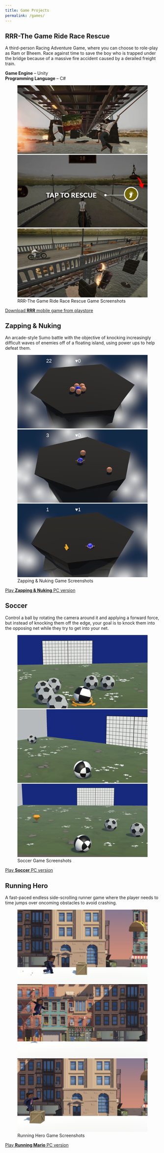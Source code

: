```yaml
---
title: Game Projects
permalink: /games/
---
```


## RRR-The Game Ride Race Rescue
A third-person Racing Adventure Game, where you can choose to role-play as Ram or
Bheem. Race against time to save the boy who is trapped under the bridge because of a massive fire
accident caused by a derailed freight train.

**Game Engine** – Unity 
<br>
**Programming Language** – C#
<br>

<figure class="third">
	<img src="/assets/images/rrr1.png">
	<img src="/assets/images/rrr2.png">
	<img src="/assets/images/rrr3.png">
	<figcaption>RRR-The Game Ride Race Rescue Game Screenshots</figcaption>
</figure>

 [Download **RRR** mobile game from playstore](https://play.google.com/store/apps/details?id=com.SKGames.RRR&pli=1)


## Zapping & Nuking

An arcade-style Sumo battle with the objective of knocking increasingly difficult waves of enemies off of a floating island, using power ups to help defeat them.

<figure class="third">
	<img src="/assets/images/Zap (1).png">
	<img src="/assets/images/Zap (2).png">
	<img src="/assets/images/Zap (3).png">
	<figcaption>Zapping & Nuking Game Screenshots</figcaption>
</figure>

 [Play **Zapping & Nuking** PC version](https://ktr-hub.github.io/games/zapping-nuking)


## Soccer

Control a ball by rotating the camera around it and applying a forward force, but instead of knocking them off the edge, your goal is to knock them into the opposing net while they try to get into your net.

<figure class="third">
	<img src="/assets/images/soccer1.png">
	<img src="/assets/images/soccer2.png">
	<img src="/assets/images/soccer3.png">
	<figcaption>Soccer Game Screenshots</figcaption>
</figure>

 [Play **Soccer** PC version](https://ktr-hub.github.io/games/soccer)
  

## Running Hero

A fast-paced endless side-scrolling runner game where the player needs to time jumps over oncoming obstacles to avoid crashing.

<figure class="third">
	<img src="/assets/images/runner1.png">
	<img src="/assets/images/runner2.png">
	<img src="/assets/images/runner3.png">
	<figcaption>Running Hero Game Screenshots</figcaption>
</figure>

 [Play **Running Mario** PC version](https://ktr-hub.github.io/games/running-hero)

